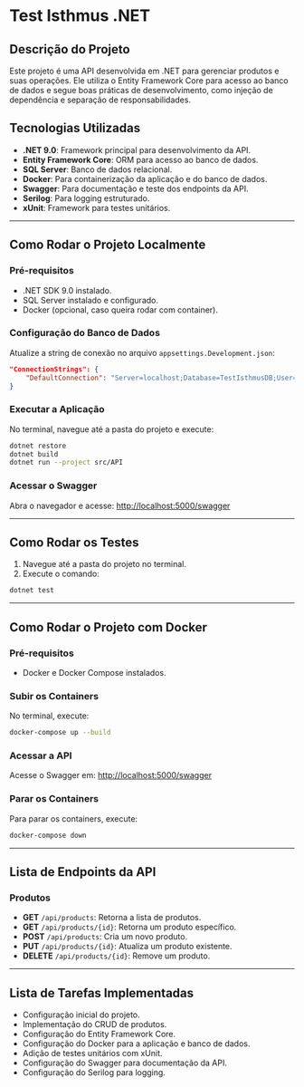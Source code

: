# Test Isthmus .NET

## Descrição do Projeto
Este projeto é uma API desenvolvida em .NET para gerenciar produtos e suas operações. Ele utiliza o Entity Framework Core para acesso ao banco de dados e segue boas práticas de desenvolvimento, como injeção de dependência e separação de responsabilidades.

## Tecnologias Utilizadas
- **.NET 9.0**: Framework principal para desenvolvimento da API.
- **Entity Framework Core**: ORM para acesso ao banco de dados.
- **SQL Server**: Banco de dados relacional.
- **Docker**: Para containerização da aplicação e do banco de dados.
- **Swagger**: Para documentação e teste dos endpoints da API.
- **Serilog**: Para logging estruturado.
- **xUnit**: Framework para testes unitários.

---

## Como Rodar o Projeto Localmente

### Pré-requisitos
- .NET SDK 9.0 instalado.
- SQL Server instalado e configurado.
- Docker (opcional, caso queira rodar com container).

### Configuração do Banco de Dados
Atualize a string de conexão no arquivo `appsettings.Development.json`:

```json
"ConnectionStrings": {
    "DefaultConnection": "Server=localhost;Database=TestIsthmusDB;User=sa;Password=YourStrong!Password;Encrypt=False;TrustServerCertificate=True"
}
```

### Executar a Aplicação
No terminal, navegue até a pasta do projeto e execute:

```bash
dotnet restore
dotnet build
dotnet run --project src/API
```

### Acessar o Swagger
Abra o navegador e acesse: [http://localhost:5000/swagger](http://localhost:5000/swagger)

---

## Como Rodar os Testes
1. Navegue até a pasta do projeto no terminal.
2. Execute o comando:

```bash
dotnet test
```

---

## Como Rodar o Projeto com Docker

### Pré-requisitos
- Docker e Docker Compose instalados.

### Subir os Containers
No terminal, execute:

```bash
docker-compose up --build
```

### Acessar a API
Acesse o Swagger em: [http://localhost:5000/swagger](http://localhost:5000/swagger)

### Parar os Containers
Para parar os containers, execute:

```bash
docker-compose down
```

---

## Lista de Endpoints da API

### Produtos
- **GET** `/api/products`: Retorna a lista de produtos.
- **GET** `/api/products/{id}`: Retorna um produto específico.
- **POST** `/api/products`: Cria um novo produto.
- **PUT** `/api/products/{id}`: Atualiza um produto existente.
- **DELETE** `/api/products/{id}`: Remove um produto.

---

## Lista de Tarefas Implementadas
- Configuração inicial do projeto.
- Implementação do CRUD de produtos.
- Configuração do Entity Framework Core.
- Configuração do Docker para a aplicação e banco de dados.
- Adição de testes unitários com xUnit.
- Configuração do Swagger para documentação da API.
- Configuração do Serilog para logging.